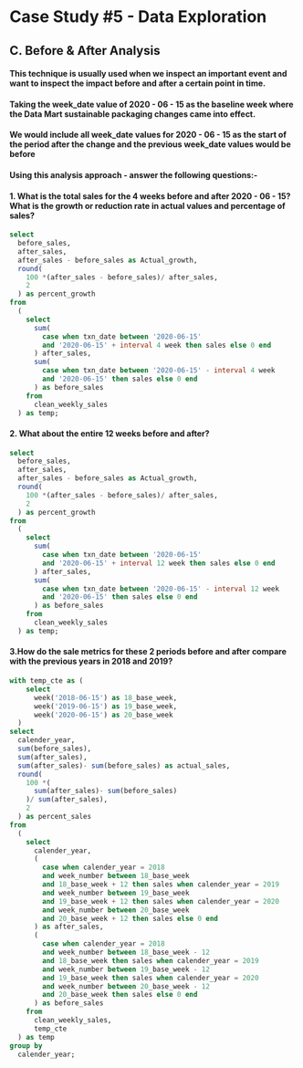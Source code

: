 # Case Study #5 - Data Exploration

## C. Before & After Analysis

#### This technique is usually used when we inspect an important event and want to inspect the impact before and after a certain point in time.
#### Taking the week_date value of 2020 - 06 - 15 as the baseline week where the Data Mart sustainable packaging changes came into effect.
#### We would include all week_date values for 2020 - 06 - 15 as the start of the period after the change and the previous week_date values would be before 
#### Using this analysis approach - answer the following questions:-

#### 1. What is the total sales for the 4 weeks before and after 2020 - 06 - 15? What is the growth or reduction rate in actual values and percentage of sales?
````sql 
select 
  before_sales, 
  after_sales, 
  after_sales - before_sales as Actual_growth, 
  round(
    100 *(after_sales - before_sales)/ after_sales, 
    2
  ) as percent_growth 
from 
  (
    select 
      sum(
        case when txn_date between '2020-06-15' 
        and '2020-06-15' + interval 4 week then sales else 0 end
      ) after_sales, 
      sum(
        case when txn_date between '2020-06-15' - interval 4 week 
        and '2020-06-15' then sales else 0 end
      ) as before_sales 
    from 
      clean_weekly_sales
  ) as temp;
````

#### 2. What about the entire 12 weeks before and after?
````sql 
select 
  before_sales, 
  after_sales, 
  after_sales - before_sales as Actual_growth, 
  round(
    100 *(after_sales - before_sales)/ after_sales, 
    2
  ) as percent_growth 
from 
  (
    select 
      sum(
        case when txn_date between '2020-06-15' 
        and '2020-06-15' + interval 12 week then sales else 0 end
      ) after_sales, 
      sum(
        case when txn_date between '2020-06-15' - interval 12 week 
        and '2020-06-15' then sales else 0 end
      ) as before_sales 
    from 
      clean_weekly_sales
  ) as temp;
````

#### 3.How do the sale metrics for these 2 periods before and after compare with the previous years in 2018 and 2019?
```` sql
with temp_cte as (
    select 
      week('2018-06-15') as 18_base_week, 
      week('2019-06-15') as 19_base_week, 
      week('2020-06-15') as 20_base_week
  ) 
select 
  calender_year, 
  sum(before_sales), 
  sum(after_sales), 
  sum(after_sales)- sum(before_sales) as actual_sales, 
  round(
    100 *(
      sum(after_sales)- sum(before_sales)
    )/ sum(after_sales), 
    2
  ) as percent_sales 
from 
  (
    select 
      calender_year, 
      (
        case when calender_year = 2018 
        and week_number between 18_base_week 
        and 18_base_week + 12 then sales when calender_year = 2019 
        and week_number between 19_base_week 
        and 19_base_week + 12 then sales when calender_year = 2020 
        and week_number between 20_base_week 
        and 20_base_week + 12 then sales else 0 end
      ) as after_sales, 
      (
        case when calender_year = 2018 
        and week_number between 18_base_week - 12 
        and 18_base_week then sales when calender_year = 2019 
        and week_number between 19_base_week - 12 
        and 19_base_week then sales when calender_year = 2020 
        and week_number between 20_base_week - 12 
        and 20_base_week then sales else 0 end
      ) as before_sales 
    from 
      clean_weekly_sales, 
      temp_cte
  ) as temp 
group by 
  calender_year;
````
